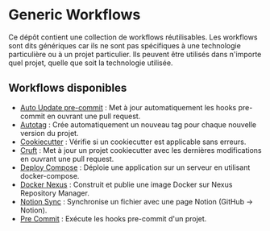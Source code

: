 # Generic Workflows

Ce dépôt contient une collection de workflows réutilisables. Les workflows sont dits génériques car ils ne sont pas spécifiques à une technologie particulière ou à un projet particulier. Ils peuvent être utilisés dans n'importe quel projet, quelle que soit la technologie utilisée.

## Workflows disponibles

- [Auto Update pre-commit](docs/autoupdate-pre-commit.md) : Met à jour automatiquement les hooks pre-commit en ouvrant une pull request.
- [Autotag](docs/autotag.md) : Crée automatiquement un nouveau tag pour chaque nouvelle version du projet.
- [Cookiecutter](docs/cookiecutter.md) : Vérifie si un cookiecutter est applicable sans erreurs.
- [Cruft](docs/cruft.md) : Met à jour un projet cookiecutter avec les dernières modifications en ouvrant une pull request.
- [Deploy Compose](docs/deploy-compose.md) : Déploie une application sur un serveur en utilisant docker-compose.
- [Docker Nexus](docs/docker-nexus.md) : Construit et publie une image Docker sur Nexus Repository Manager.
- [Notion Sync](docs/notion.md) : Synchronise un fichier avec une page Notion (GitHub -> Notion).
- [Pre Commit](docs/pre-commit.md) : Exécute les hooks pre-commit d'un projet.
